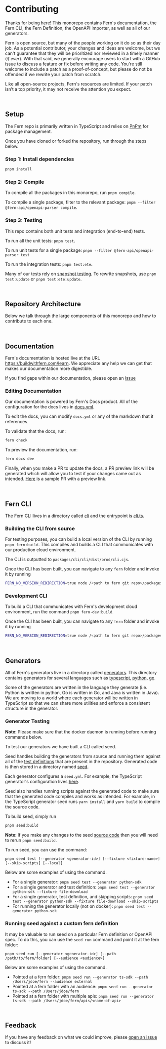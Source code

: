 # Contributing

Thanks for being here! This monorepo contains Fern's documentation, the Fern CLI, the Fern Definition,
the OpenAPI importer, as well as all of our generators.

Fern is open source, but many of the people working on it do so as their day job. As a potential contributor,
your changes and ideas are welcome, but we can't guarantee that they will be prioritized nor reviewed in a
timely manner (_if ever_). With that said, we generally encourage users to start with a GitHub issue to
discuss a feature or fix before writing any code. You're still welcome to include a patch as a proof-of-concept,
but please do not be offended if we rewrite your patch from scratch.

Like all open-source projects, Fern's resources are limited. If your patch isn’t a top priority, it may not
receive the attention you expect.

<br>

## Setup

The Fern repo is primarily written in TypeScript and relies on [PnPm](https://pnpm.io/) for package management.

Once you have cloned or forked the repository, run through the steps below.

### Step 1: Install dependencies

```sh
pnpm install
```

### Step 2: Compile

To compile all the packages in this monorepo, run `pnpm compile`.

To compile a single package, filter to the relevant package: `pnpm --filter @fern-api/openapi-parser compile`.

### Step 3: Testing

This repo contains both unit tests and integration (end-to-end) tests.

To run all the unit tests: `pnpm test`.

To run unit tests for a single package: `pnpm --filter @fern-api/openapi-parser test`

To run the integration tests: `pnpm test:ete`.

Many of our tests rely on [snapshot testing](https://jestjs.io/docs/snapshot-testing). To rewrite snapshots, use `pnpm test:update` or `pnpm test:ete:update`.

<br>

## Repository Architecture

Below we talk through the large components of this monorepo and how to contribute to each one.

<br>

## Documentation

Fern's documentation is hosted live at the URL https://buildwithfern.com/learn. We appreciate any help we can get that makes our documentation more digestible.

If you find gaps within our documentation, please open an [issue](https://github.com/fern-api/fern/issues/new?assignees=&labels=documentation&projects=&template=documentation-suggestion.md&title=%5BFern%27s+Documentation%5D+)

### Editing Documentation

Our documentation is powered by Fern's Docs product. All of the configuration for the docs lives in [docs.yml](./fern/docs.yml).

To edit the docs, you can modify `docs.yml` or any of the markdown that it references.

To validate that the docs, run:

```sh
fern check
```

To preview the documentation, run:

```sh
fern docs dev
```

Finally, when you make a PR to update the docs, a PR preview link will be generated which will allow you
to test if your changes came out as intended. [Here](https://github.com/fern-api/fern/pull/4330) is a sample PR with a preview link.

<br>

## Fern CLI

The Fern CLI lives in a directory called [cli](./packages/cli/cli/) and the entrypoint is [cli.ts](./packages/cli/cli/src/cli.ts).

### Building the CLI from source

For testing purposes, you can build a local version of the CLI by running `pnpm fern:build`. This compiles and builds a CLI
that communicates with our production cloud environment.

The CLI is outputted to `packages/cli/cli/dist/prod/cli.cjs`.

Once the CLI has been built, you can navigate to any `fern` folder and invoke it by running

```sh
FERN_NO_VERSION_REDIRECTION=true node /<path to fern git repo>/packages/cli/cli/dist/prod/cli.cjs <args>
```

### Development CLI

To build a CLI that communicates with Fern's development cloud environment, run the command `pnpm fern-dev:build`.

Once the CLI has been built, you can navigate to any `fern` folder and invoke it by running

```sh
FERN_NO_VERSION_REDIRECTION=true node /<path to fern git repo>/packages/cli/cli/dist/dev/cli.cjsn <args>
```

<br>

## Generators

All of Fern's generators live in a directory called [generators](./generators/). This directory contains generators for several languages such as
[typescript](./generators/typescript/), [python](./generators/python/), [go](./generators/go).

Some of the generators are written in the language they generate (i.e. Python is written in python, Go is written in Go, and Java is written in Java).
We are moving to a world where each generator will be written in TypeScript so that we can share more utilities and enforce a consistent structure
in the generator.

### Generator Testing

**Note**: Please make sure that the docker daemon is running before running commands below. 

To test our generators we have built a CLI called seed.

Seed handles building the generators from source and running them against all of the
[test definitions](./test-definitions/fern/) that are present in the repository. Generated code is then stored in a directory named
[seed](./seed/).

Each generator configures a `seed.yml`. For example, the TypeScript generator's configuration lives [here](./seed/ts-sdk/seed.yml).

Seed also handles running scripts against the generated code to make sure that the generated code compiles and works
as intended. For example, in the TypeScript generator seed runs `yarn install` and `yarn build` to compile the source code.

To build seed, simply run

```sh
pnpm seed:build
```

**Note**: If you make any changes to the seed [source code](./packages/seed/src/) then you will need to rerun `pnpm seed:build`.

To run seed, you can use the command:

```
pnpm seed test [--generator <generator-id>] [--fixture <fixture-name>] [--skip-scripts] [--local]
```

Below are some examples of using the command.

- For a single generator: `pnpm seed test --generator python-sdk`
- For a single generator and test definition: `pnpm seed test --generator python-sdk --fixture file-download`
- For a single generator, test definition, and skipping scripts: `pnpm seed test --generator python-sdk --fixture file-download --skip-scripts`
- For running the generator locally (not on docker): `pnpm seed test --generator python-sdk`

### Running seed against a custom fern definition

It may be valuable to run seed on a particular Fern definition or OpenAPI spec. To do this,
you can use the `seed run` command and point it at the fern folder:

```
pnpm seed run [--generator <generator-id>] [--path /path/to/fern/folder] [--audience <audience>]
```

Below are some examples of using the command.

- Pointed at a fern folder: `pnpm seed run --generator ts-sdk --path /Users/jdoe/fern --audience external`
- Pointed at a fern folder with an audience: `pnpm seed run --generator ts-sdk --path /Users/jdoe/fern`
- Pointed at a fern folder with multiple apis: `pnpm seed run --generator ts-sdk --path /Users/jdoe/fern/apis/<name-of-api>`

<br>

## Feedback

If you have any feedback on what we could improve, please [open an issue](https://github.com/fern-api/fern/issues/new) to discuss it!

